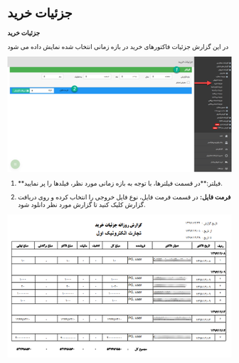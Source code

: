 # جزئیات خرید    

**جزئیات خرید** 

در این گزارش جزئیات فاکتورهای خرید در بازه زمانی انتخاب شده نمایش داده می شود

![](Buydetails/BuyDetails1.png)

1. **فیلتر:**در قسمت فیلترها، با توجه به بازه زمانی مورد نظر، فیلدها را پر نمایید.

2. **فرمت فایل:** در قسمت فرمت فایل، نوع فایل خروجی را انتخاب کرده و روی دریافت گزارش کلیک کنید تا گزارش مورد نظر دانلود شود.

![](Buydetails/BuyDetails2.png)